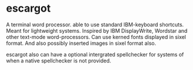 # escargot
A terminal word processor. able to use standard IBM-keyboard shortcuts. Meant for lightweight systems.
Inspired by IBM DisplayWrite, Wordstar and other text-mode word-processors. Can use
kerned fonts displayed in sixel format. And also possibly inserted images in sixel format also.

escargot also can have a optional intergrated spellchecker for systems of when a native spellchecker is
not provided.
